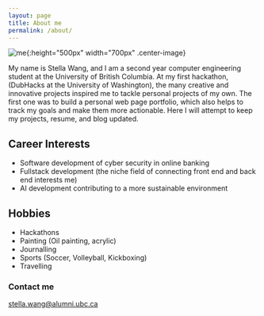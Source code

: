 ```yaml
---
layout: page
title: About me
permalink: /about/
---
```


![me](https://github.com/stellaw1/stellaw1.github.io/blob/master/images/me.jpg?raw=true){:height="500px" width="700px" .center-image}

My name is Stella Wang, and I am a second year computer engineering student at the University of British Columbia. At my first hackathon, (DubHacks at the University of Washington), the many creative and innovative projects inspired me to tackle   personal projects of my own. The first one was to build a personal web page portfolio, which also helps to track my goals and make them more actionable. Here I will attempt to keep my projects, resume, and blog updated. 

## Career Interests
- Software development of cyber security in online banking
- Fullstack development (the niche field of connecting front end and back end interests me)
- AI development contributing to a more sustainable environment

## Hobbies
- Hackathons
- Painting (Oil painting, acrylic)
- Journalling
- Sports (Soccer, Volleyball, Kickboxing)
- Travelling

### Contact me
[stella.wang@alumni.ubc.ca](mailto:stella.wang@alumni.ubc.ca)
